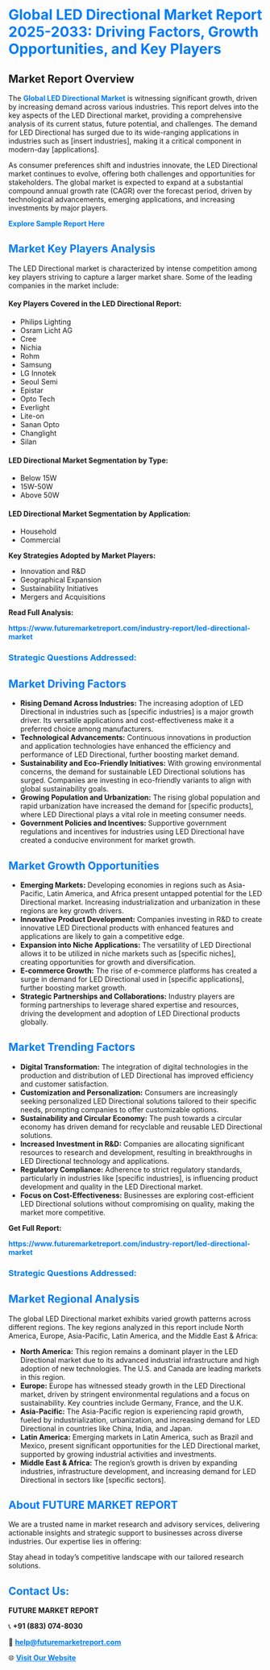 <h1 style="color: #007BFF;">Global LED Directional Market Report 2025-2033: Driving Factors, Growth Opportunities, and Key Players</h1>

<section id="overview">
<h2>Market Report Overview</h2>
<p>The <a href="https://www.futuremarketreport.com/industry-report/led-directional-market" style="color: #007BFF; text-decoration: none;"><strong>Global LED Directional Market</strong></a> is witnessing significant growth, driven by increasing demand across various industries. This report delves into the key aspects of the LED Directional market, providing a comprehensive analysis of its current status, future potential, and challenges. The demand for LED Directional has surged due to its wide-ranging applications in industries such as [insert industries], making it a critical component in modern-day [applications].</p>
<p>As consumer preferences shift and industries innovate, the LED Directional market continues to evolve, offering both challenges and opportunities for stakeholders. The global market is expected to expand at a substantial compound annual growth rate (CAGR) over the forecast period, driven by technological advancements, emerging applications, and increasing investments by major players.</p>
</section>

<section id="overview">
<p><a href="https://www.futuremarketreport.com/request-sample/reportId=35837" style="color: #007BFF; text-decoration: none;"><strong>Explore Sample Report Here</strong></a></p>
</section>

<section id="key-players">
<h2 style="color: #007BFF;">Market Key Players Analysis</h2>
<p>The LED Directional market is characterized by intense competition among key players striving to capture a larger market share. Some of the leading companies in the market include:</p>
<h4>Key Players Covered in the LED Directional Report:</h4>
<ul><li>Philips Lighting</li><li>Osram Licht AG</li><li>Cree</li><li>Nichia</li><li>Rohm</li><li>Samsung</li><li>LG Innotek</li><li>Seoul Semi</li><li>Epistar</li><li>Opto Tech</li><li>Everlight</li><li>Lite-on</li><li>Sanan Opto</li><li>Changlight</li><li>Silan</li></ul>
<h4>LED Directional Market Segmentation by Type:</h4>
<ul><li>Below 15W</li><li>15W-50W</li><li>Above 50W</li></ul>

<h4>LED Directional Market Segmentation by Application:</h4>
<ul><li>Household</li><li>Commercial</li></ul>
<p><strong>Key Strategies Adopted by Market Players:</strong></p>
<ul>
<li>Innovation and R&D</li>
<li>Geographical Expansion</li>
<li>Sustainability Initiatives</li>
<li>Mergers and Acquisitions</li>
</ul>
</section>

<section>
<p><strong>Read Full Analysis: </strong></p><a href="https://www.futuremarketreport.com/industry-report/led-directional-market" style="color: #007BFF; text-decoration: none;"><strong>https://www.futuremarketreport.com/industry-report/led-directional-market</strong></a>
<h3 style="color: #007BFF;">Strategic Questions Addressed:</h3>
</section>

<section id="driving-factors">
<h2 style="color: #007BFF;">Market Driving Factors</h2>
<ul>
<li><strong>Rising Demand Across Industries:</strong> The increasing adoption of LED Directional in industries such as [specific industries] is a major growth driver. Its versatile applications and cost-effectiveness make it a preferred choice among manufacturers.</li>
<li><strong>Technological Advancements:</strong> Continuous innovations in production and application technologies have enhanced the efficiency and performance of LED Directional, further boosting market demand.</li>
<li><strong>Sustainability and Eco-Friendly Initiatives:</strong> With growing environmental concerns, the demand for sustainable LED Directional solutions has surged. Companies are investing in eco-friendly variants to align with global sustainability goals.</li>
<li><strong>Growing Population and Urbanization:</strong> The rising global population and rapid urbanization have increased the demand for [specific products], where LED Directional plays a vital role in meeting consumer needs.</li>
<li><strong>Government Policies and Incentives:</strong> Supportive government regulations and incentives for industries using LED Directional have created a conducive environment for market growth.</li>
</ul>
</section>

<section id="growth-opportunities">
<h2 style="color: #007BFF;">Market Growth Opportunities</h2>
<ul>
<li><strong>Emerging Markets:</strong> Developing economies in regions such as Asia-Pacific, Latin America, and Africa present untapped potential for the LED Directional market. Increasing industrialization and urbanization in these regions are key growth drivers.</li>
<li><strong>Innovative Product Development:</strong> Companies investing in R&D to create innovative LED Directional products with enhanced features and applications are likely to gain a competitive edge.</li>
<li><strong>Expansion into Niche Applications:</strong> The versatility of LED Directional allows it to be utilized in niche markets such as [specific niches], creating opportunities for growth and diversification.</li>
<li><strong>E-commerce Growth:</strong> The rise of e-commerce platforms has created a surge in demand for LED Directional used in [specific applications], further boosting market growth.</li>
<li><strong>Strategic Partnerships and Collaborations:</strong> Industry players are forming partnerships to leverage shared expertise and resources, driving the development and adoption of LED Directional products globally.</li>
</ul>
</section>

<section id="trending-factors">
<h2 style="color: #007BFF;">Market Trending Factors</h2>
<ul>
<li><strong>Digital Transformation:</strong> The integration of digital technologies in the production and distribution of LED Directional has improved efficiency and customer satisfaction.</li>
<li><strong>Customization and Personalization:</strong> Consumers are increasingly seeking personalized LED Directional solutions tailored to their specific needs, prompting companies to offer customizable options.</li>
<li><strong>Sustainability and Circular Economy:</strong> The push towards a circular economy has driven demand for recyclable and reusable LED Directional solutions.</li>
<li><strong>Increased Investment in R&D:</strong> Companies are allocating significant resources to research and development, resulting in breakthroughs in LED Directional technology and applications.</li>
<li><strong>Regulatory Compliance:</strong> Adherence to strict regulatory standards, particularly in industries like [specific industries], is influencing product development and quality in the LED Directional market.</li>
<li><strong>Focus on Cost-Effectiveness:</strong> Businesses are exploring cost-efficient LED Directional solutions without compromising on quality, making the market more competitive.</li>
</ul>
</section>

<section>
<p><strong>Get Full Report: </strong></p><a href="https://www.futuremarketreport.com/industry-report/led-directional-market" style="color: #007BFF; text-decoration: none;"><strong>https://www.futuremarketreport.com/industry-report/led-directional-market</strong></a>
<h3 style="color: #007BFF;">Strategic Questions Addressed:</h3>
</section>


<section id="regional-analysis">
<h2 style="color: #007BFF;">Market Regional Analysis</h2>
<p>The global LED Directional market exhibits varied growth patterns across different regions. The key regions analyzed in this report include North America, Europe, Asia-Pacific, Latin America, and the Middle East & Africa:</p>
<ul>
<li><strong>North America:</strong> This region remains a dominant player in the LED Directional market due to its advanced industrial infrastructure and high adoption of new technologies. The U.S. and Canada are leading markets in this region.</li>
<li><strong>Europe:</strong> Europe has witnessed steady growth in the LED Directional market, driven by stringent environmental regulations and a focus on sustainability. Key countries include Germany, France, and the U.K.</li>
<li><strong>Asia-Pacific:</strong> The Asia-Pacific region is experiencing rapid growth, fueled by industrialization, urbanization, and increasing demand for LED Directional in countries like China, India, and Japan.</li>
<li><strong>Latin America:</strong> Emerging markets in Latin America, such as Brazil and Mexico, present significant opportunities for the LED Directional market, supported by growing industrial activities and investments.</li>
<li><strong>Middle East & Africa:</strong> The region’s growth is driven by expanding industries, infrastructure development, and increasing demand for LED Directional in sectors like [specific sectors].</li>
</ul>
</section>

<footer>
<h2 style="color: #007BFF;">About FUTURE MARKET REPORT</h2>
<p>We are a trusted name in market research and advisory services, delivering actionable insights and strategic support to businesses across diverse industries. Our expertise lies in offering:</p>

<p>Stay ahead in today’s competitive landscape with our tailored research solutions.</p>

<h2 style="color: #007BFF;">Contact Us:</h2>
<p><strong>FUTURE MARKET REPORT</strong></p>
<p>📞 <strong>+91 (883) 074-8030</strong></p>
<p>📧 <strong><a href="mailto:help@futuremarketreport.com" style="color: #007BFF;">help@futuremarketreport.com</a></strong></p>
<p>🌐 <strong><a href="https://www.futuremarketreport.com/" style="color: #007BFF;">Visit Our Website</a></strong></p>
</footer>
